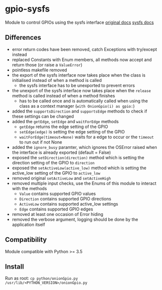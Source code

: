 # gpio-sysfs
Module to control GPIOs using the sysfs interface
[original docs](https://docs.onion.io/omega2-docs/gpio-python-module.html) [sysfs docs](https://www.kernel.org/doc/html/v5.5/driver-api/gpio/legacy.html#sysfs-interface-for-userspace-optional)

## Differences

 - error return codes have been removed, catch Exceptions with try/except instead
 - replaced Constants with Enum members, all methods now accept and return those (or raise a `ValueError`)
 - pointless makefile removed
 - the export of the sysfs interface now takes place when the class is initialised instead of when a method is called
    - the sysfs interface has to be unexported to prevent errors
 - the unexport of the sysfs interface now takes place when the `release` method is called instead of when a method finishes
   - has to be called once and is automatically called when using the class as a context manager (`with OnionGpio(i) as gpio:`)
 - added the `supportsDirection` and `supportsEdge` methods to check if these settings can be changed
 - added the `getEdge`, `setEdge` and `waitForEdge` methods
    - `getEdge` returns the edge setting of the GPIO
    - `setEdge(edge)` is setting the edge setting of the GPIO
    - `waitForEdge(timeout=None)` waits for a edge to occur or the `timeout` to run out if not None
 - added the `ignore_busy` paramter, which ignores the OSError raised when the interface is already exported (default = False)
 - exposed the `setDirection(direction)` method which is setting the direction setting of the GPIO to `direction`
 - exposed the `setActiveLow(active_low)` method which is setting the active_low setting of the GPIO to `active_low` 
 - removed original `setActiveLow` and `setActiveHigh`
 - removed multiple input checks, use the Enums of this module to interact with the methods
    - `Value` contains supported GPIO values
    - `Direction` contains supported GPIO directions
    - `ActiveLow` contains supported active_low settings
    - `Edge` contains supported GPIO edges
 - removed at least one occasion of Error hiding
 - removed the verbose argument, logging should be done by the application itself

## Compatibility

Module compatible with Python >= 3.5

## Install

Run as root: `cp python/onionGpio.py /usr/lib/<PYTHON_VERSION>/onionGpio.py`

